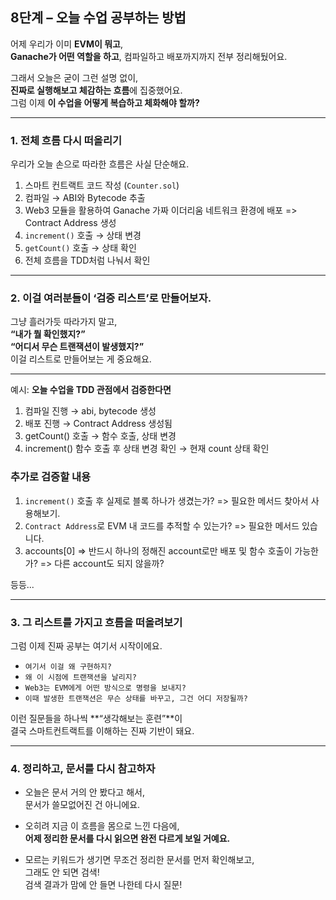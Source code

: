 ## 8단계 – 오늘 수업 공부하는 방법

어제 우리가 이미 **EVM이 뭐고**,  
**Ganache가 어떤 역할을 하고**,
컴파일하고 배포까지까지 전부 정리해뒀어요.

그래서 오늘은 굳이 그런 설명 없이,  
**진짜로 실행해보고 체감하는 흐름**에 집중했어요.  
그럼 이제 **이 수업을 어떻게 복습하고 체화해야 할까?**

---

### 1. 전체 흐름 다시 떠올리기

우리가 오늘 손으로 따라한 흐름은 사실 단순해요.

1. 스마트 컨트랙트 코드 작성 (`Counter.sol`)
2. 컴파일 → ABI와 Bytecode 추출
3. Web3 모듈을 활용하여 Ganache 가짜 이더리움 네트워크 환경에 배포
   => Contract Address 생성
4. `increment()` 호출 → 상태 변경
5. `getCount()` 호출 → 상태 확인
6. 전체 흐름을 TDD처럼 나눠서 확인

---

### 2. 이걸 여러분들이 ‘검증 리스트’로 만들어보자.

그냥 흘러가듯 따라가지 말고,  
**“내가 뭘 확인했지?”**  
**“어디서 무슨 트랜잭션이 발생했지?”**  
이걸 리스트로 만들어보는 게 중요해요.

---

예시: **오늘 수업을 TDD 관점에서 검증한다면**

1. 컴파일 진행 → abi, bytecode 생성
2. 배포 진행 → Contract Address 생성됨
3. getCount() 호출 → 함수 호출, 상태 변경
4. increment() 함수 호출 후 상태 변경 확인 → 현재 count 상태 확인

### 추가로 검증할 내용

1. `increment()` 호출 후 실제로 블록 하나가 생겼는가? => 필요한 메서드 찾아서 사용해보기.
2. `Contract Address`로 EVM 내 코드를 추적할 수 있는가? => 필요한 메서드 있습니다.
3. accounts[0] => 반드시 하나의 정해진 account로만 배포 및 함수 호출이 가능한가?
   => 다른 account도 되지 않을까?

등등...

---

### 3. 그 리스트를 가지고 흐름을 떠올려보기

그럼 이제 진짜 공부는 여기서 시작이에요.

- `여기서 이걸 왜 구현하지?`
- `왜 이 시점에 트랜잭션을 날리지?`
- `Web3는 EVM에게 어떤 방식으로 명령을 보내지?`
- `이때 발생한 트랜잭션은 무슨 상태를 바꾸고, 그건 어디 저장될까?`

이런 질문들을 하나씩 **“생각해보는 훈련”**이  
결국 스마트컨트랙트를 이해하는 진짜 기반이 돼요.

---

### 4. 정리하고, 문서를 다시 참고하자

- 오늘은 문서 거의 안 봤다고 해서,  
  문서가 쓸모없어진 건 아니에요.

- 오히려 지금 이 흐름을 몸으로 느낀 다음에,  
  **어제 정리한 문서를 다시 읽으면 완전 다르게 보일 거예요.**

- 모르는 키워드가 생기면 무조건 정리한 문서를 먼저 확인해보고,  
  그래도 안 되면 검색!  
  검색 결과가 맘에 안 들면 나한테 다시 질문!
